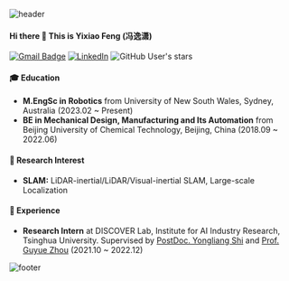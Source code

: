 ![header](https://capsule-render.vercel.app/api?type=waving&&color=gradient&height=80&section=header&fontSize=90)  

#### Hi there 👋 This is Yixiao Feng (冯逸潇)
[![Gmail Badge](https://img.shields.io/badge/Gmail-d14836?style=flat-square&logo=Gmail&logoColor=white&link=mailto:xffer.robotics@gmail.com)](mailto:xffer.robotics@gmail.com)
[![LinkedIn](https://img.shields.io/badge/-LinkedIn-0077b5?style=round-square&logo=linkedin&logoColor=white&link=https://www.linkedin.com/in/yixiao-feng043/)](https://www.linkedin.com/in/yixiao-feng043/)
![GitHub User's stars](https://img.shields.io/github/stars/YixFeng?affiliations=OWNER%2CCOLLABORATOR&label=all%20stars&logo=Github)

#### 🎓 Education
- **M.EngSc in Robotics** from University of New South Wales, Sydney, Australia (2023.02 ~ Present)
- **BE in Mechanical Design, Manufacturing and Its Automation** from Beijing University of Chemical Technology, Beijing, China (2018.09 ~ 2022.06)

#### 🎯 Research Interest
- **SLAM:** LiDAR-inertial/LiDAR/Visual-inertial SLAM, Large-scale Localization

#### 🚀 Experience
- **Research Intern** at DISCOVER Lab, Institute for AI Industry Research, Tsinghua University. Supervised by [PostDoc. Yongliang Shi](https://scholar.google.com.au/citations?user=alz2MpAAAAAJ&hl=en) and [Prof. Guyue Zhou](https://air.tsinghua.edu.cn/info/1046/1199.htm) (2021.10 ~ 2022.12)

![footer](https://capsule-render.vercel.app/api?type=waving&&color=gradient&height=80&section=footer&fontSize=90)

